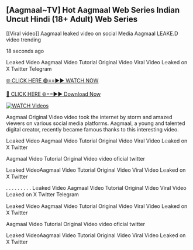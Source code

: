 ## [Aagmaal~TV] Hot Aagmaal Web Series Indian Uncut Hindi (18+ Adult) Web Series

[[Viral video]] Aagmaal leaked video on social Media Aagmaal LEAKE.D video trending

18 seconds ago

L𝚎aked Video Aagmaal Video Tutorial Original Video Viral Video L𝚎aked on X Twitter Telegram

[🌐 CLICK HERE 🟢==►► WATCH NOW](https://russelviper69.blogspot.com/p/leaked-video.html)

[🔴 CLICK HERE 🌐==►► Download Now](https://russelviper69.blogspot.com/p/leaked-video.html)

[![WATCH Videos](https://i.imgur.com/dJHk4Zq.gif)](https://russelviper69.blogspot.com/p/leaked-video.html)

Aagmaal Original Video video took the internet by storm and amazed viewers on various social media platforms. Aagmaal, a young and talented digital creator, recently became famous thanks to this interesting video.

L𝚎aked Video Aagmaal Video Tutorial Original Video Viral Video L𝚎aked on X Twitter

Aagmaal Video Tutorial Original Video video oficial twitter

L𝚎aked VideoAagmaal Video Tutorial Original Video Viral Video L𝚎aked on X Twitter

. . . . . . . . . L𝚎aked Video Aagmaal Video Tutorial Original Video Viral Video L𝚎aked on X Twitter Telegram

L𝚎aked Video Aagmaal Video Tutorial Original Video Viral Video L𝚎aked on X Twitter

Aagmaal Video Tutorial Original Video video oficial twitter

L𝚎aked VideoAagmaal Video Tutorial Original Video Viral Video L𝚎aked on X Twitter
